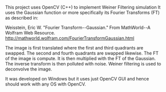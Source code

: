 This project uses OpenCV (C++) to implement Weiner Filtering simulation
It uses the Gaussian function or more specifically  its Fourier Transforms (FT) as described in:

 Weisstein, Eric W. "Fourier Transform--Gaussian." From MathWorld--A Wolfram Web Resource.
 http://mathworld.wolfram.com/FourierTransformGaussian.html 
 
 The image is first translated where the first and third quadrants are swapped. The second and fourth quadrants are swapped likewise. The FT of the image is compute. It is then multiplied with the FT of the Gaussian.  The inverse transform is then polluted with noise. Weiner filtering is used to deconvolve the image. 
 
 It was developed on Windows but it uses just OpenCV GUI and hence should work with any OS with OpenCV.
 